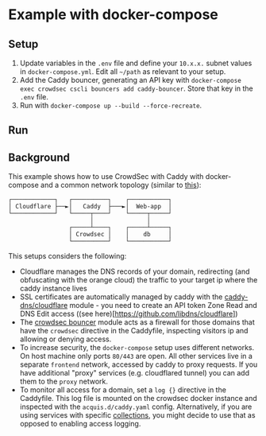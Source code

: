 # Example with docker-compose

## Setup

1. Update variables in the `.env` file and define your `10.x.x.` subnet values in `docker-compose.yml`. Edit all `~/path` as relevant to your setup.
2. Add the Caddy bouncer, generating an API key with `docker-compose exec crowdsec cscli bouncers add caddy-bouncer`. Store that key in the `.env` file.
3. Run with `docker-compose up --build --force-recreate`.

## Run

## Background

This example shows how to use CrowdSec with Caddy with docker-compose and a common network topology (similar to [this](https://www.crowdsec.net/blog/secure-docker-compose-stacks-with-crowdsec)):

```
┌────────────┐   ┌──────────┐    ┌───────────┐
│ Cloudflare ├──►│   Caddy  ├───►│  Web-app  │
└────────────┘   └─────┬────┘    └─────┬─────┘
                       │               │
                 ┌─────┴────┐    ┌─────┴─────┐
                 │ Crowdsec │    │    db     │
                 └──────────┘    └───────────┘
```

This setups considers the following:

- Cloudflare manages the DNS records of your domain, redirecting (and obfuscating with the orange cloud) the traffic to your target ip where the caddy instance lives
- SSL certificates are automatically managed by caddy with the [caddy-dns/cloudflare](github.com/caddy-dns/cloudflare) module - you need to create an API token Zone Read and DNS Edit access ((see here)[https://github.com/libdns/cloudflare])
- The [crowdsec bouncer](github.com/hslatman/caddy-crowdsec-bouncer/http) module acts as a firewall for those domains that have the `crowdsec` directive in the Caddyfile, inspecting visitors ip and allowing or denying access.
- To increase security, the `docker-compose` setup uses different networks. On host machine only ports `80/443` are open. All other services live in a separate `frontend` network, accessed by caddy to proxy requests. If you have additional "proxy" services (e.g. cloudflared tunnel) you can add them to the `proxy` network.
- To monitor all access for a domain, set a `log {}` directive in the Caddyfile. This log file is mounted on the crowdsec docker instance and inspected with the `acquis.d/caddy.yaml` config. Alternatively, if you are using services with specific [collections](https://app.crowdsec.net/hub/collections), you might decide to use that as opposed to enabling access logging.
